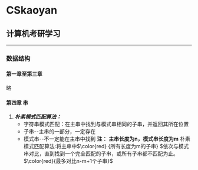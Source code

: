 # CSkaoyan

## 计算机考研学习

---

### 数据结构

#### 第一章至第三章

略

#### 第四章 串

1. ***朴素模式匹配算法：***
    - 字符串模式匹配：在主串中找到与模式串相同的子串，并返回其所在位置
    - 子串--主串的一部分，一定存在
    - 模式串--不一定能在主串中找到
**注：**
**主串长度为n，模式串长度为m**
朴素模式匹配算法:将主串中$\color{red} {所有长度为m的子串} $依次与模式串对比，直到找到一个完全匹配的子串，或所有子串都不匹配为止。
$\color{red}{最多对比n-m+1个子串}$
